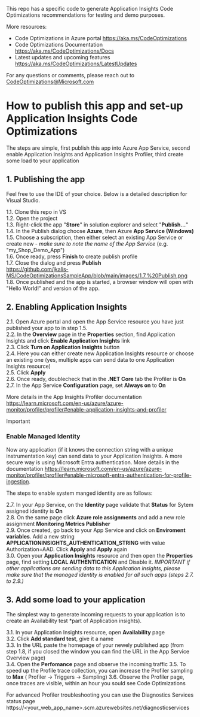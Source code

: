 This repo has a specific code to generate Application Insights Code Optimizations recommendations for testing and demo purposes.

More resources:
- Code Optimizations in Azure portal https://aka.ms/CodeOptimizations
- Code Optimizations Documentation https://aka.ms/CodeOptimizations/Docs
- Latest updates and upcoming features https://aka.ms/CodeOptimizations/LatestUpdates

For any questions or comments, please reach out to CodeOptimizations@Microsoft.com

# How to publish this app and set-up Application Insights Code Optimizations
The steps are simple, first publish this app into Azure App Service, second enable Application Insights and Application Insights Profiler, third create some load to your application

## 1. Publishing the app
Feel free to use the IDE of your choice. Below is a detailed description for Visual Studio.

1.1. Clone this repo in VS  
1.2. Open the project  
1.3. Right-click the app "**Store**" in solution explorer and select "**Publish...**"  
1.4. In the Publish dialog choose **Azure**, then Azure **App Service (Windows)**  
1.5. Choose a subscription, then either select an existing App Service or create new - _make sure to note the name of the App Service_ (e.g. "my_Shop_Demo_App")  
1.6. Once ready, press **Finish** to create publish profile  
1.7. Close the dialog and press **Publish**  
https://github.com/jkalis-MS/CodeOptimizationsSampleApp/blob/main/images/1.7.%20Publish.png  
1.8. Once published and the app is started, a browser window will open with "Hello World!" and version of the app.  

## 2. Enabling Application Insights

2.1. Open Azure portal and open the App Service resource you have just published your app to in step 1.5.  
2.2. In the **Overview** page in the **Properties** section, find Application Insights and click **Enable Application  Insights** link  
2.3. Click **Turn on Application Insights** button  
2.4. Here you can either create new Application Insights resource or choose an existing one (yes, multiple apps can send data to one Application Insights resource)  
2.5. Click **Apply**  
2.6. Once ready, doublecheck that in the **.NET Core** tab the Profiler is **On**  
2.7. In the App Service **Configuration** page, set **Always on** to **On**  

More details in the App Insights Profiler documentation https://learn.microsoft.com/en-us/azure/azure-monitor/profiler/profiler#enable-application-insights-and-profiler  
  
> [!IMPORTANT]  
> ### Enable Managed Identity
> Now any application (if it knows the connection string with a unique instrumentation key) can send data to your Application Insights. A more secure way is using Microsoft Entra authentication.
> More details in the documentation https://learn.microsoft.com/en-us/azure/azure-monitor/profiler/profiler#enable-microsoft-entra-authentication-for-profile-ingestion.

The steps to enable system manged identity are as follows:

2.7. In your App Service, on the **Identity** page validate that **Status** for Sytem assigned identity is **On**  
2.8. On the same page click **Azure role assignments** and add a new role assignment **Monitoring Metrics Publisher**  
2.9. Once created, go back to your App Service and click on **Enviroment variables**. Add a new string **APPLICATIONINSIGHTS_AUTHENTICATION_STRING** with value Authorization=AAD. Click **Apply** and **Apply** again  
3.0. Open your **Application Insights** resource and then open the **Properties** page, find setting **LOCAL AUTHENTICATION** and Disable it. _IMPORTANT if other applications are sending data to this Application insights, please make sure that the managed identity is enabled for all such apps (steps 2.7. to 2.9.)_   


## 3. Add some load to your application
The simplest way to generate incoming requests to your application is to create an Availability test *part of Application insights).  

3.1. In your Application Insights resource, open **Availability** page  
3.2. Click **Add standard test**, give it a name  
3.3. In the URL paste the homepage of your newely published app (from step 1.8, if you closed the window you can find the URL in the App Service Overview page)  
3.4. Open the **Perfomance** page and observe the incoming traffic
3.5. To speed up the Profile trace collection, you can increase the Profiler sampling to **Max** ( Profiler -> Triggers -> Sampling) 
3.6. Observe the Profiler page, once traces are visible, within an hour you sould see Code Optimizations  

For advanced Profiler troubleshooting you can use the Diagnostics Services status page https://<your_web_app_name>.scm.azurewebsites.net/diagnosticservices

